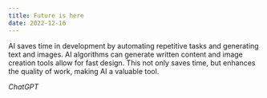 ```yaml
---
title: Future is here
date: 2022-12-16
---
```


AI saves time in development by automating repetitive tasks and generating text and images. AI algorithms can generate written content and image creation tools allow for fast design. This not only saves time, but enhances the quality of work, making AI a valuable tool.

_ChatGPT_